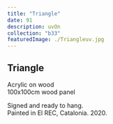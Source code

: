 ```yaml
---
title: "Triangle"
date: 91
description: uvOn
collection: "b33"
featuredImage: ./Triangleuv.jpg
---
```


## Triangle

Acrylic on wood<br/>
100x100cm wood panel

Signed and ready to hang.<br/>
Painted in El REC, Catalonia. 2020.